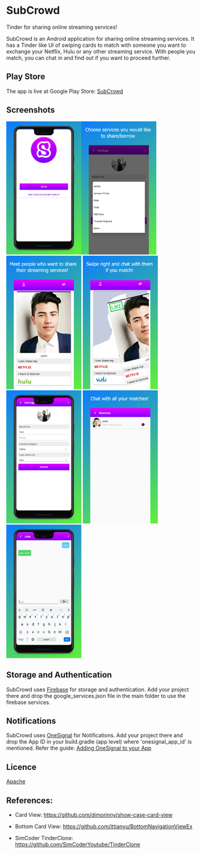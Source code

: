 # SubCrowd

Tinder for sharing online streaming services!


SubCrowd is an Android application for sharing online streaming services. It has a Tinder like UI of swiping cards to match with someone you want to exchange your Netflix, Hulu or any other streaming service. With people you match, you can chat in and find out if you want to proceed further.

## Play Store

The app is live at Google Play Store: [SubCrowd](https://play.google.com/store/apps/details?id=com.subcrowd.app&hl=en_US)


## Screenshots
<img src="https://github.com/aditya1994/subcrowd/blob/master/Pics/app-screenshots/Phone%20Screenshot%201.jpg" width="200" /><img src="https://github.com/aditya1994/subcrowd/blob/master/Pics/app-screenshots/Phone%20Screenshot%202.jpg" width="200" />
<img src="https://github.com/aditya1994/subcrowd/blob/master/Pics/app-screenshots/Phone%20Screenshot%203.jpg" width="200" />
<img src="https://github.com/aditya1994/subcrowd/blob/master/Pics/app-screenshots/Phone%20Screenshot%204.jpg" width="200" />
<img src="https://github.com/aditya1994/subcrowd/blob/master/Pics/app-screenshots/Phone%20Screenshot%205.jpg" width="200" />
<img src="https://github.com/aditya1994/subcrowd/blob/master/Pics/app-screenshots/Phone%20Screenshot%206.jpg" width="200" />
<img src="https://github.com/aditya1994/subcrowd/blob/master/Pics/app-screenshots/Phone%20Screenshot%207.jpg" width="200" />


## Storage and Authentication

SubCrowd uses [Firebase](https://firebase.google.com/) for storage and authentication. Add your project there and drop the google_services.json file in the main folder to use the firebase services.

## Notifications

SubCrowd uses [OneSignal](https://onesignal.com/) for Notifications. Add your project there and drop the App ID in your build.gradle (app level) where 'onesignal_app_id' is mentioned. Refer the guide: [Adding OneSignal to your App](https://documentation.onesignal.com/docs/android-sdk-setup)


## Licence

[Apache](https://github.com/aditya1994/subcrowd/blob/master/LICENSE)



## References:

* Card View: https://github.com/dimorinny/show-case-card-view

* Bottom Card View: https://github.com/ittianyu/BottomNavigationViewEx

* SimCoder TinderClone: https://github.com/SimCoderYoutube/TinderClone

